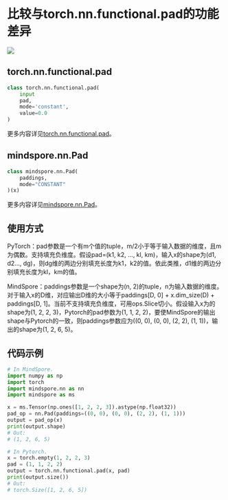 # 比较与torch.nn.functional.pad的功能差异

<a href="https://gitee.com/mindspore/docs/blob/r1.8/docs/mindspore/source_zh_cn/note/api_mapping/pytorch_diff/Pad.md" target="_blank"><img src="https://mindspore-website.obs.cn-north-4.myhuaweicloud.com/website-images/master/resource/_static/logo_source.png"></a>

## torch.nn.functional.pad

```python
class torch.nn.functional.pad(
    input
    pad,
    mode='constant',
    value=0.0
)
```

更多内容详见[torch.nn.functional.pad](https://pytorch.org/docs/1.5.0/nn.functional.html#torch.nn.functional.pad)。

## mindspore.nn.Pad

```python
class mindspore.nn.Pad(
    paddings,
    mode="CONSTANT"
)(x)
```

更多内容详见[mindspore.nn.Pad](https://mindspore.cn/docs/zh-CN/r1.8/api_python/nn/mindspore.nn.Pad.html#mindspore.nn.Pad)。

## 使用方式

PyTorch：pad参数是一个有m个值的tuple，m/2小于等于输入数据的维度，且m为偶数。支持填充负维度。假设pad=(k1, k2, ..., kl, km)，输入x的shape为(d1, d2..., dg)，则dg维的两边分别填充长度为k1，k2的值。依此类推，d1维的两边分别填充长度为kl，km的值。

MindSpore：paddings参数是一个shape为(n, 2)的tuple，n为输入数据的维度。对于输入x的D维，对应输出D维的大小等于paddings[D, 0] + x.dim_size(D) + paddings[D, 1]。当前不支持填充负维度，可用ops.Slice切小。假设输入x为的shape为(1, 2, 2, 3)，Pytorch的pad参数为(1, 1, 2, 2)，要使MindSpore的输出shape与Pytorch的一致，则paddings参数应为((0, 0), (0, 0), (2, 2), (1, 1))，输出的shape为(1, 2, 6, 5)。

## 代码示例

```python
# In MindSpore.
import numpy as np
import torch
import mindspore.nn as nn
import mindspore as ms

x = ms.Tensor(np.ones([1, 2, 2, 3]).astype(np.float32))
pad_op = nn.Pad(paddings=((0, 0), (0, 0), (2, 2), (1, 1)))
output = pad_op(x)
print(output.shape)
# Out:
# (1, 2, 6, 5)

# In Pytorch.
x = torch.empty(1, 2, 2, 3)
pad = (1, 1, 2, 2)
output = torch.nn.functional.pad(x, pad)
print(output.size())
# Out:
# torch.Size([1, 2, 6, 5])
```
